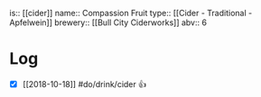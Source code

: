 is:: [[cider]]
name:: Compassion Fruit
type:: [[Cider - Traditional - Apfelwein]]
brewery:: [[Bull City Ciderworks]]
abv:: 6

# Log
- [x] [[2018-10-18]] #do/drink/cider 👍
